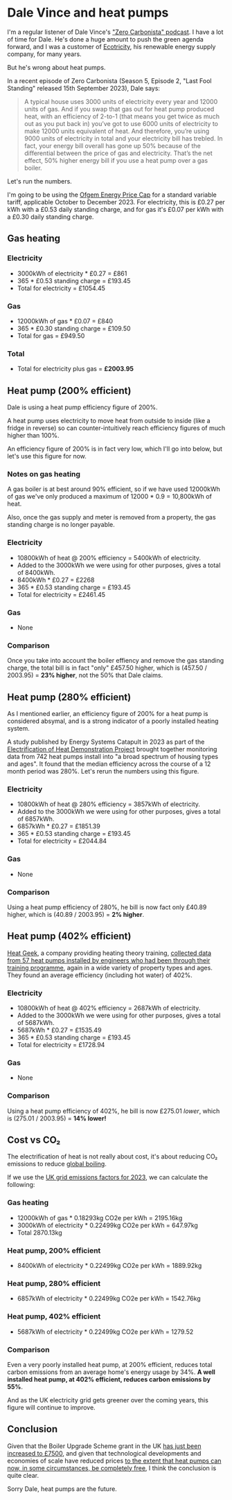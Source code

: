 # Dale Vince and heat pumps

I'm a regular listener of Dale Vince's ["Zero Carbonista" podcast](https://zerocarbonista.com/). I have a lot of time for Dale. He's done a huge amount to push the green agenda forward, and I was a customer of [Ecotricity](https://www.ecotricity.co.uk/), his renewable energy supply company, for many years.

But he's wrong about heat pumps.

In a recent episode of Zero Carbonista (Season 5, Episode 2, "Last Fool Standing" released 15th September 2023), Dale says:

> A typical house uses 3000 units of electricity every year and 12000 units of gas. And if you swap that gas out for heat pump produced heat, with an efficiency of 2-to-1 (that means you get twice as much out as you put back in) you’ve got to use 6000 units of electricity to make 12000 units equivalent of heat. And therefore, you’re using 9000 units of electricity in total and your electricity bill has trebled. In fact, your energy bill overall has gone up 50% because of the differential between the price of gas and electricity. That’s the net effect, 50% higher energy bill if you use a heat pump over a gas boiler.

Let's run the numbers.

I'm going to be using the [Ofgem Energy Price Cap](https://www.ofgem.gov.uk/information-consumers/energy-advice-households/energy-price-cap) for a standard variable tariff, applicable October to December 2023. For electricity, this is £0.27 per kWh with a £0.53 daily standing charge, and for gas it's £0.07 per kWh with a £0.30 daily standing charge.

## Gas heating

### Electricity
* 3000kWh of electricity * £0.27 = £861
* 365 * £0.53 standing charge = £193.45
* Total for electricity = £1054.45

### Gas
* 12000kWh of gas * £0.07 = £840
* 365 * £0.30 standing charge = £109.50
* Total for gas = £949.50

### Total
* Total for electricity plus gas = **£2003.95**

## Heat pump (200% efficient)

Dale is using a heat pump efficiency figure of 200%.

A heat pump uses electricity to move heat from outside to inside (like a fridge in reverse) so can counter-intuitively reach efficiency figures of much higher than 100%. 

An efficiency figure of 200% is in fact very low, which I'll go into below, but let's use this figure for now.

### Notes on gas heating

A gas boiler is at best around 90% efficient, so if we have used 12000kWh of gas we've only produced a maximum of 12000 * 0.9 = 10,800kWh of heat.

Also, once the gas supply and meter is removed from a property, the gas standing charge is no longer payable.

### Electricity
* 10800kWh of heat @ 200% efficiency = 5400kWh of electricity.
* Added to the 3000kWh we were using for other purposes, gives a total of 8400kWh.
* 8400kWh * £0.27 = £2268
* 365 * £0.53 standing charge = £193.45
* Total for electricity = £2461.45

### Gas
* None

### Comparison

Once you take into account the boiler effiency and remove the gas standing charge, the total bill is in fact "only" £457.50 higher, which is (457.50 / 2003.95) = **23% higher**, not the 50% that Dale claims.

## Heat pump (280% efficient)

As I mentioned earlier, an efficiency figure of 200% for a heat pump is considered absymal, and is a strong indicator of a poorly installed heating system.

A study published by Energy Systems Catapult in 2023 as part of the [Electrification of Heat Demonstration Project](https://es.catapult.org.uk/news/heat-pumps-shown-to-be-three-times-more-efficient-than-gas-boilers/) brought together monitoring data from 742 heat pumps install into "a broad spectrum of housing types and ages". It found that the median efficiency across the course of a 12 month period was 280%. Let's rerun the numbers using this figure.

### Electricity
* 10800kWh of heat @ 280% efficiency = 3857kWh of electricity.
* Added to the 3000kWh we were using for other purposes, gives a total of 6857kWh.
* 6857kWh * £0.27 = £1851.39
* 365 * £0.53 standing charge = £193.45
* Total for electricity = £2044.84

### Gas
* None

### Comparison

Using a heat pump efficiency of 280%, he bill is now fact only £40.89 higher, which is (40.89 / 2003.95) = **2% higher**.

## Heat pump (402% efficient)

[Heat Geek](https://www.heatgeek.com/the-secret-to-high-heat-pump-efficiencies/), a company providing heating theory training, [collected data from 57 heat pumps installed by engineers who had been through their training programme](https://www.heatgeek.com/the-secret-to-high-heat-pump-efficiencies/), again in a wide variety of property types and ages. They found an average efficiency (including hot water) of 402%.

### Electricity
* 10800kWh of heat @ 402% efficiency = 2687kWh of electricity.
* Added to the 3000kWh we were using for other purposes, gives a total of 5687kWh.
* 5687kWh * £0.27 = £1535.49
* 365 * £0.53 standing charge = £193.45
* Total for electricity = £1728.94

### Gas
* None

### Comparison

Using a heat pump efficiency of 402%, he bill is now £275.01 _lower_, which is (275.01 / 2003.95) = **14% lower!**

## Cost vs CO₂

The electrification of heat is not really about cost, it's about reducing CO₂ emissions to reduce [global boiling](https://news.un.org/en/story/2023/07/1139162).

If we use the [UK grid emissions factors for 2023](https://www.itpenergised.com/new-uk-grid-emissions-factors-2023/), we can calculate the following:

### Gas heating

* 12000kWh of gas * 0.18293kg CO2e per kWh = 2195.16kg
* 3000kWh of electricity * 0.22499kg CO2e per kWh = 647.97kg
* Total 2870.13kg

### Heat pump, 200% efficient

* 8400kWh of electricity * 0.22499kg CO2e per kWh = 1889.92kg

### Heat pump, 280% efficient

* 6857kWh of electricity * 0.22499kg CO2e per kWh = 1542.76kg

### Heat pump, 402% efficient

* 5687kWh of electricity * 0.22499kg CO2e per kWh = 1279.52

### Comparison

Even a very poorly installed heat pump, at 200% efficient, reduces total carbon emissions from an average home's energy usage by 34%. **A well installed heat pump, at 402% efficient, reduces carbon emissions by 55%**.

And as the UK electricity grid gets greener over the coming years, this figure will continue to improve.

## Conclusion

Given that the Boiler Upgrade Scheme grant in the UK [has just been increased to £7500](https://www.gov.uk/government/publications/boiler-upgrade-scheme-changes-to-grant-levels), and given that technological developments and economies of scale have reduced prices [to the extent that heat pumps can now, in some circumstances, be completely free](https://octopus.energy/blog/Cosy-Octopus-heat-pump/), I think the conclusion is quite clear.

Sorry Dale, heat pumps are the future.
